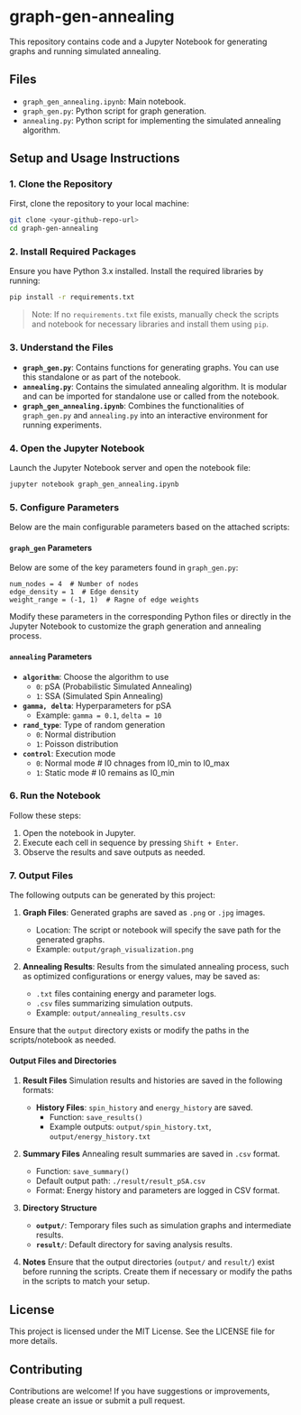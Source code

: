 # graph-gen-annealing

This repository contains code and a Jupyter Notebook for generating graphs and running simulated annealing.

## Files
- `graph_gen_annealing.ipynb`: Main notebook.
- `graph_gen.py`: Python script for graph generation.
- `annealing.py`: Python script for implementing the simulated annealing algorithm.

## Setup and Usage Instructions

### 1. Clone the Repository
First, clone the repository to your local machine:
```bash
git clone <your-github-repo-url>
cd graph-gen-annealing
```

### 2. Install Required Packages
Ensure you have Python 3.x installed. Install the required libraries by running:
```bash
pip install -r requirements.txt
```
> Note: If no `requirements.txt` file exists, manually check the scripts and notebook for necessary libraries and install them using `pip`.

### 3. Understand the Files
- **`graph_gen.py`**: Contains functions for generating graphs. You can use this standalone or as part of the notebook.
- **`annealing.py`**: Contains the simulated annealing algorithm. It is modular and can be imported for standalone use or called from the notebook.
- **`graph_gen_annealing.ipynb`**: Combines the functionalities of `graph_gen.py` and `annealing.py` into an interactive environment for running experiments.

### 4. Open the Jupyter Notebook
Launch the Jupyter Notebook server and open the notebook file:
```bash
jupyter notebook graph_gen_annealing.ipynb
```

### 5. Configure Parameters
Below are the main configurable parameters based on the attached scripts:

#### `graph_gen` Parameters
Below are some of the key parameters found in `graph_gen.py`:
```
num_nodes = 4  # Number of nodes
edge_density = 1  # Edge density
weight_range = (-1, 1)  # Ragne of edge weights
```
Modify these parameters in the corresponding Python files or directly in the Jupyter Notebook to customize the graph generation and annealing process.

#### `annealing` Parameters
- **`algorithm`**: Choose the algorithm to use
  - `0`: pSA (Probabilistic Simulated Annealing)
  - `1`: SSA (Simulated Spin Annealing)
- **`gamma, delta`**: Hyperparameters for pSA
  - Example: `gamma = 0.1`, `delta = 10`
- **`rand_type`**: Type of random generation
  - `0`: Normal distribution
  - `1`: Poisson distribution
- **`control`**: Execution mode
  - `0`: Normal mode # I0 chnages from I0_min to I0_max
  - `1`: Static mode # I0 remains as I0_min

### 6. Run the Notebook
Follow these steps:
1. Open the notebook in Jupyter.
2. Execute each cell in sequence by pressing `Shift + Enter`.
3. Observe the results and save outputs as needed.

### 7. Output Files
The following outputs can be generated by this project:

1. **Graph Files**: Generated graphs are saved as `.png` or `.jpg` images. 
   - Location: The script or notebook will specify the save path for the generated graphs.
   - Example: `output/graph_visualization.png`

2. **Annealing Results**: Results from the simulated annealing process, such as optimized configurations or energy values, may be saved as:
   - `.txt` files containing energy and parameter logs.
   - `.csv` files summarizing simulation outputs.
   - Example: `output/annealing_results.csv`

Ensure that the `output` directory exists or modify the paths in the scripts/notebook as needed.

#### Output Files and Directories

1. **Result Files**
   Simulation results and histories are saved in the following formats:
   - **History Files**: `spin_history` and `energy_history` are saved.
     - Function: `save_results()`
     - Example outputs: `output/spin_history.txt`, `output/energy_history.txt`

2. **Summary Files**
   Annealing result summaries are saved in `.csv` format.
   - Function: `save_summary()`
   - Default output path: `./result/result_pSA.csv`
   - Format: Energy history and parameters are logged in CSV format.

3. **Directory Structure**
   - **`output/`**: Temporary files such as simulation graphs and intermediate results.
   - **`result/`**: Default directory for saving analysis results.

4. **Notes**
   Ensure that the output directories (`output/` and `result/`) exist before running the scripts. Create them if necessary or modify the paths in the scripts to match your setup.


## License
This project is licensed under the MIT License. See the LICENSE file for more details.

## Contributing
Contributions are welcome! If you have suggestions or improvements, please create an issue or submit a pull request.

